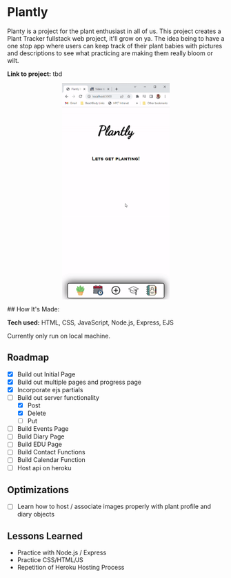 # Plantly
Planty is a project for the plant enthusiast in all of us. This project creates a Plant Tracker fullstack web project, it'll grow on ya. The idea being to have a one stop app where users can keep track of their plant babies with pictures and descriptions to see what practicing are making them really bloom or wilt. 

**Link to project:** tbd

<p align="center">
<img align="center" src="/Media/plantlyintro.gif" alt="Plantly Demo" width="250" height="500" />
</p>
## How It's Made:

**Tech used:** HTML, CSS, JavaScript, Node.js, Express, EJS

Currently only run on local machine.

<!-- ROADMAP -->
## Roadmap

- [x] Build out Initial Page
- [x] Build out multiple pages and progress page
- [x] Incorporate ejs partials
- [ ] Build out server functionality
    - [x] Post
    - [x] Delete
    - [ ] Put
- [ ] Build Events Page
- [ ] Build Diary Page
- [ ] Build EDU Page
- [ ] Build Contact Functions
- [ ] Build Calendar Function
- [ ] Host api on heroku

## Optimizations
- [ ] Learn how to host / associate images properly with plant profile and diary objects

## Lessons Learned
- Practice with Node.js / Express
- Practice CSS/HTML/JS
- Repetition of Heroku Hosting Process

